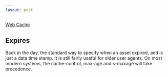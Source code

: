 ```yaml
---
layout: post
---
```


[Web Cache](../image/web-cache.png)

Expires
------
Back in the day, the standard way to specify when an asset expired, and is just a data time stamp.  It is still fairly useful for older user agents.  On most modern systems, the cache-control, max-age and s-maxage will take precedence.  